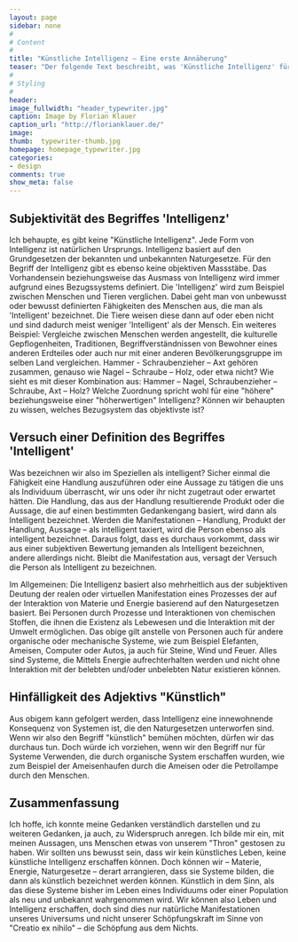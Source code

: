 ```yaml
---
layout: page
sidebar: none
#
# Content
#
title: "Künstliche Intelligenz – Eine erste Annäherung"
teaser: "Der folgende Text beschreibt, was 'Künstliche Intelligenz' für mich bedeutet. Meine ersten Gedanken und Ideen dazu waren wirr und ungeordnet. Um meiner Leserschaft eine möglichst klaren Einblick bezüglichen meinen Schlüssen, Gedanken und Ideen zu verschaffen, bemühe ich mich, diese möglichst klar und geordnet zu präsentieren."
#
# Styling
#
header:
image_fullwidth: "header_typewriter.jpg"
caption: Image by Florian Klauer
caption_url: "http://florianklauer.de/"
image:
thumb:  typewriter-thumb.jpg
homepage: homepage_typewriter.jpg
categories:
- design
comments: true
show_meta: false
---
```

## Subjektivität des Begriffes 'Intelligenz'
  Ich behaupte, es gibt keine "Künstliche Intelligenz". Jede Form von Intelligenz ist natürlichen Ursprungs. Intelligenz basiert auf den Grundgesetzen der bekannten und unbekannten Naturgesetze. Für den Begriff der Intelligenz gibt es ebenso keine objektiven Massstäbe. Das Vorhandensein beziehungsweise das Ausmass von Intelligenz wird immer aufgrund eines Bezugssystems definiert.
  Die 'Intelligenz' wird zum Beispiel zwischen Menschen und Tieren verglichen. Dabei geht man von unbewusst oder bewusst definierten Fähigkeiten des Menschen aus, die man als 'Intelligent' bezeichnet. Die Tiere weisen diese dann auf oder eben nicht und sind dadurch meist weniger 'Intelligent' als der Mensch.
  Ein weiteres Beispiel: Vergleiche zwischen Menschen werden angestellt, die kulturelle Gepflogenheiten, Traditionen, Begriffverständnissen von Bewohner eines anderen Erdteiles oder auch nur mit einer anderen Bevölkerungsgruppe im selben Land vergleichen. Hammer - Schraubenzieher – Axt gehören zusammen, genauso wie Nagel – Schraube – Holz, oder etwa nicht? Wie sieht es mit dieser Kombination aus: Hammer – Nagel, Schraubenzieher – Schraube, Axt – Holz? Welche Zuordnung spricht wohl für eine "höhere" beziehungsweise einer "höherwertigen" Intelligenz? Können wir behaupten zu wissen, welches Bezugsystem das objektivste ist?
## Versuch einer Definition des Begriffes 'Intelligent'
Was bezeichnen wir also im Speziellen als intelligent? Sicher einmal die Fähigkeit eine Handlung auszuführen oder eine Aussage zu tätigen die uns als Individuum überrascht, wir uns oder ihr nicht zugetraut oder erwartet hätten. Die Handlung, das aus der Handlung resultierende Produkt oder die Aussage, die auf einen bestimmten Gedankengang basiert, wird dann als Intelligent bezeichnet. Werden die Manifestationen – Handlung, Produkt der Handlung, Aussage – als intelligent taxiert, wird die Person ebenso als intelligent bezeichnet. Daraus folgt, dass es durchaus vorkommt, dass wir aus einer subjektiven Bewertung jemanden als Intelligent bezeichnen, andere allerdings nicht. Bleibt die Manifestation aus, versagt der Versuch die Person als Intelligent zu bezeichnen.

Im Allgemeinen: Die Intelligenz basiert also mehrheitlich aus der subjektiven Deutung der realen oder virtuellen Manifestation eines Prozesses der auf der Interaktion von Materie und Energie basierend auf den Naturgesetzen basiert. Bei Personen durch Prozesse und Interaktionen von chemischen Stoffen, die ihnen die Existenz als Lebewesen und die Interaktion mit der Umwelt ermöglichen. Das obige gilt anstelle von Personen auch für andere organische oder mechanische Systeme, wie zum Beispiel Elefanten, Ameisen, Computer oder Autos, ja auch für Steine, Wind und Feuer. Alles sind Systeme, die Mittels Energie aufrechterhalten werden und nicht ohne Interaktion mit der belebten und/oder unbelebten Natur existieren können.
## Hinfälligkeit des Adjektivs "Künstlich"
Aus obigem kann gefolgert werden, dass Intelligenz eine innewohnende Konsequenz von Systemen ist, die den Naturgesetzen unterworfen sind. Wenn wir also den Begriff "künstlich" bemühen möchten, dürfen wir das durchaus tun. Doch würde ich vorziehen, wenn wir den Begriff nur für Systeme Verwenden, die durch organische System erschaffen wurden, wie zum Beispiel der Ameisenhaufen durch die Ameisen oder die Petrollampe durch den Menschen.
## Zusammenfassung
Ich hoffe, ich konnte meine Gedanken verständlich darstellen und zu weiteren Gedanken, ja auch, zu Widerspruch anregen. Ich bilde mir ein, mit meinen Aussagen, uns Menschen etwas von unserem "Thron" gestosen zu haben. Wir sollten uns bewusst sein, dass wir kein künstliches Leben, keine künstliche Intelligenz erschaffen können. Doch können wir – Materie, Energie, Naturgesetze – derart arrangieren, dass sie Systeme bilden, die dann als künstlich bezeichnet werden können. Künstlich in dem Sinn, als das diese Systeme bisher im Leben eines Individuums oder einer Population als neu und unbekannt wahrgenommen wird. Wir können also Leben und Intelligenz erschaffen, doch sind dies nur natürliche Manifestationen unseres Universums und nicht unserer Schöpfungskraft im Sinne von "Creatio ex nihilo" – die Schöpfung aus dem Nichts.